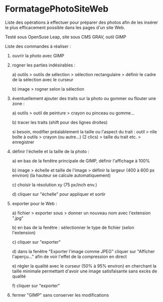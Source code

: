 # FormatagePhotoSiteWeb
Liste des opérations à effectuer pour préparer des photos afin de les insérer le plus efficacement possible dans les pages d'un site Web.

Testé sous OpenSuse Leap, site sous CMS GRAV, outil GIMP

Liste des commandes à réaliser :

1) ouvrir la photo avec GIMP

2) rogner les parties indésirables :

    a) outils > outils de sélection > sélection rectangulaire > définir le cadre de la sélection avec le curseur
    
    b) image > rogner selon la sélection

3) éventuellement ajouter des traits sur la photo ou gommer ou flouter une zone :

    a) outils > outil de peinture > crayon ou pinceau ou gomme...
    
    b) tracer les traits (shift pour des lignes droites)
    
    si besoin, modifier préalablement la taille ou l'aspect du trait :
    outil > nlle boîte à outils > crayon (ou autre...) (2 clics) > taille du trait etc. > enregistrer

4) définir l'échelle et la taille de la photo :

    a) en bas de la fenêtre principale de GIMP, définir l'affichage à 100%
    
    b) image > échelle et taille de l'image > définir la largeur (400 à 600 px environ)
       (la hauteur se calcule automatiquement)
       
    c) choisir la résolution xy (75 px/inch env.)
    
    d) cliquer sur "échelle" pour appliquer et sortir

5) exporter pour le Web :

    a) fichier > exporter sous > donner un nouveau nom avec l'extension ".jpg"
    
    b) en bas de la fenêtre : sélectionner le type de fichier (selon l'extension)
    
    c) cliquer sur "exporter"
    
    d) dans la fenêtre "Exporter l'image comme JPEG" cliquer sur "Afficher l'aperçu..."
       afin de voir l'effet de la compression en direct
       
    e) régler la qualité avec le curseur (50% à 95% environ) en cherchant la taille minimale
       permettant d'avoir une image satisfaisante sans excès de qualité
       
    f) cliquer sur "exporter"

6) fermer "GIMP" sans conserver les modifications
